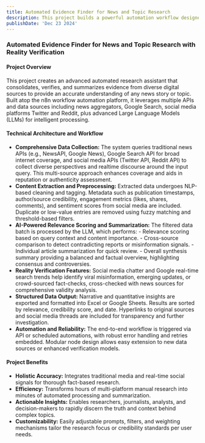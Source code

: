 ```yaml
---
title: Automated Evidence Finder for News and Topic Research
description: This project builds a powerful automation workflow designed to revolutionize how news and topic research is conducted.
publishDate: 'Dec 23 2024'
---
```


### Automated Evidence Finder for News and Topic Research with Reality Verification

#### Project Overview

This project creates an advanced automated research assistant that consolidates, verifies, and summarizes evidence from diverse digital sources to provide an accurate understanding of any news story or topic. Built atop the n8n workflow automation platform, it leverages multiple APIs and data sources including news aggregators, Google Search, social media platforms Twitter and Reddit, plus advanced Large Language Models (LLMs) for intelligent processing.

#### Technical Architecture and Workflow

- **Comprehensive Data Collection:**
  The system queries traditional news APIs (e.g., NewsAPI, Google News), Google Search API for broad internet coverage, and social media APIs (Twitter API, Reddit API) to collect diverse perspectives and realtime discourse around the input query. This multi-source approach enhances coverage and aids in reputation or authenticity assessment.
- **Content Extraction and Preprocessing:**
  Extracted data undergoes NLP-based cleaning and tagging. Metadata such as publication timestamps, author/source credibility, engagement metrics (likes, shares, comments), and sentiment scores from social media are included. Duplicate or low-value entries are removed using fuzzy matching and threshold-based filters.
- **AI-Powered Relevance Scoring and Summarization:**
  The filtered data batch is processed by the LLM, which performs: - Relevance scoring based on query context and content importance. - Cross-source comparison to detect contradicting reports or misinformation signals. - Individual article summarization for quick review. - Overall synthesis summary providing a balanced and factual overview, highlighting consensus and controversies.
- **Reality Verification Features:**
  Social media chatter and Google real-time search trends help identify viral misinformation, emerging updates, or crowd-sourced fact-checks, cross-checked with news sources for comprehensive validity analysis.
- **Structured Data Output:**
  Narrative and quantitative insights are exported and formatted into Excel or Google Sheets. Results are sorted by relevance, credibility score, and date. Hyperlinks to original sources and social media threads are included for transparency and further investigation.
- **Automation and Reliability:**
  The end-to-end workflow is triggered via API or scheduled automations, with robust error handling and retries embedded. Modular node design allows easy extension to new data sources or enhanced verification models.

#### Project Benefits

- **Holistic Accuracy:** Integrates traditional media and real-time social signals for thorough fact-based research.
- **Efficiency:** Transforms hours of multi-platform manual research into minutes of automated processing and summarization.
- **Actionable Insights:** Enables researchers, journalists, analysts, and decision-makers to rapidly discern the truth and context behind complex topics.
- **Customizability:** Easily adjustable prompts, filters, and weighting mechanisms tailor the research focus or credibility standards per user needs.
